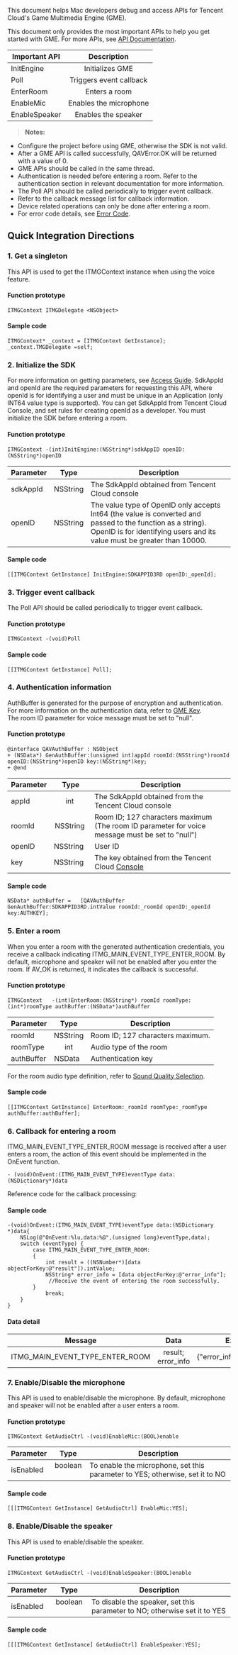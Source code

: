This document helps Mac developers debug and access APIs for Tencent Cloud's Game Multimedia Engine (GME).

This document only provides the most important APIs to help you get started with GME. For more APIs, see [API Documentation](https://intl.cloud.tencent.com/document/product/607/18739).


|Important API     | Description|
| ------------- |:-------------:|
|InitEngine    				       	|Initializes GME 	|
|Poll    		|Triggers event callback	|
|EnterRoom	 	|Enters a room  		|
|EnableMic	 	|Enables the microphone 	|
|EnableSpeaker		|Enables the speaker 	|

>**Notes:**
- Configure the project before using GME, otherwise the SDK is not valid.
- After a GME API is called successfully, QAVError.OK will be returned with a value of 0.
- GME APIs should be called in the same thread.
- Authentication is needed before entering a room. Refer to the authentication section in relevant documentation for more information.
- The Poll API should be called periodically to trigger event callback.
- Refer to the callback message list for callback information.
- Device related operations can only be done after entering a room.
- For error code details, see [Error Code](https://intl.cloud.tencent.com/document/product/607/15173).


## Quick Integration Directions
### 1. Get a singleton
This API is used to get the ITMGContext instance when using the voice feature.

#### Function prototype 

```
ITMGContext ITMGDelegate <NSObject>
```
#### Sample code  

```
ITMGContext* _context = [ITMGContext GetInstance];
_context.TMGDelegate =self;
```



### 2. Initialize the SDK
For more information on getting parameters, see [Access Guide](https://intl.cloud.tencent.com/document/product/607/10782).
SdkAppId and openId are the required parameters for requesting this API, where openId is for identifying a user and must be unique in an Application (only INT64 value type is supported). You can get SdkAppId from Tencent Cloud Console, and set rules for creating openId as a developer.
You must initialize the SDK before entering a room.
#### Function prototype

```
ITMGContext -(int)InitEngine:(NSString*)sdkAppID openID:(NSString*)openID
```

|Parameter     |Type         |Description|
| ------------- |:-------------:|-------------|
| sdkAppId    	|NSString  |The SdkAppId obtained from Tencent Cloud console				|
| openID    		|NSString  |The value type of OpenID only accepts Int64 (the value is converted and passed to the function as a string). OpenID is for identifying users and its value must be greater than 10000. |

#### Sample code 


```
[[ITMGContext GetInstance] InitEngine:SDKAPPID3RD openID:_openId];
```
### 3. Trigger event callback
The Poll API should be called periodically to trigger event callback.
#### Function prototype

```
ITMGContext -(void)Poll
```
#### Sample code
```
[[ITMGContext GetInstance] Poll];
```

### 4. Authentication information
AuthBuffer is generated for the purpose of encryption and authentication. For more information on the authentication data, refer to [GME Key](https://intl.cloud.tencent.com/document/product/607/12218).    
The room ID parameter for voice message must be set to "null".

#### Function prototype
```
@interface QAVAuthBuffer : NSObject
+ (NSData*) GenAuthBuffer:(unsigned int)appId roomId:(NSString*)roomId openID:(NSString*)openID key:(NSString*)key;
+ @end
```
|Parameter     |Type         |Description|
| ------------- |:-------------:|-------------|
| appId    		|int   		|The SdkAppId obtained from the Tencent Cloud console		|
| roomId    		|NSString  	|Room ID; 127 characters maximum (The room ID parameter for voice message must be set to "null")	|
| openID  		|NSString    	|User ID								|
| key    			|NSString    	|The key obtained from the Tencent Cloud [Console](https://intl.cloud.tencent.com/login)					|


#### Sample code  
```
NSData* authBuffer =   [QAVAuthBuffer GenAuthBuffer:SDKAPPID3RD.intValue roomId:_roomId openID:_openId key:AUTHKEY];
```
### 5. Enter a room
When you enter a room with the generated authentication credentials, you receive a callback indicating ITMG_MAIN_EVENT_TYPE_ENTER_ROOM. By default, microphone and speaker will not be enabled after you enter the room. If AV_OK is returned, it indicates the callback is successful.
#### Function prototype
```
ITMGContext   -(int)EnterRoom:(NSString*) roomId roomType:(int*)roomType authBuffer:(NSData*)authBuffer
```
|Parameter     |Type         |Description|
| ------------- |:-------------:|-------------|
| roomId 	|NSString		|Room ID; 127 characters maximum.|
| roomType 		|int			|Audio type of the room		|
| authBuffer    	|NSData    	|Authentication key						|

For the room audio type definition, refer to [Sound Quality Selection](https://intl.cloud.tencent.com/document/product/607/18522).


#### Sample code  
```
[[ITMGContext GetInstance] EnterRoom:_roomId roomType:_roomType authBuffer:authBuffer];
```

### 6. Callback for entering a room
ITMG_MAIN_EVENT_TYPE_ENTER_ROOM message is received after a user enters a room, the action of this event should be implemented in the OnEvent function.

```
- (void)OnEvent:(ITMG_MAIN_EVENT_TYPE)eventType data:(NSDictionary*)data
```
Reference code for the callback processing:
#### Sample code  
```
-(void)OnEvent:(ITMG_MAIN_EVENT_TYPE)eventType data:(NSDictionary *)data{
    NSLog(@"OnEvent:%lu,data:%@",(unsigned long)eventType,data);
    switch (eventType) {
        case ITMG_MAIN_EVENT_TYPE_ENTER_ROOM:
        {
            int result = ((NSNumber*)[data objectForKey:@"result"]).intValue;
            NSString* error_info = [data objectForKey:@"error_info"];
           	 //Receive the event of entering the room successfully.
        }
            break;
	}
}
```

#### Data detail
|Message     | Data         |Example|
| ------------- |:-------------:|------------- |
| ITMG_MAIN_EVENT_TYPE_ENTER_ROOM    				|result; error_info					|{"error_info":"","result":0}|
### 7. Enable/Disable the microphone
This API is used to enable/disable the microphone. By default, microphone and speaker will not be enabled after a user enters a room.

#### Function prototype  
```
ITMGContext GetAudioCtrl -(void)EnableMic:(BOOL)enable
```
|Parameter     |Type         |Description|
| ------------- |:-------------:|-------------|
| isEnabled    |boolean     |To enable the microphone, set this parameter to YES; otherwise, set it to NO|

#### Sample code  
```
[[[ITMGContext GetInstance] GetAudioCtrl] EnableMic:YES];
```


### 8. Enable/Disable the speaker
This API is used to enable/disable the speaker.

#### Function prototype  
```
ITMGContext GetAudioCtrl -(void)EnableSpeaker:(BOOL)enable
```
|Parameter     |Type         |Description|
| ------------- |:-------------:|-------------|
| isEnabled    |boolean       |To disable the speaker, set this parameter to NO; otherwise set it to YES|

#### Sample code  
```
[[[ITMGContext GetInstance] GetAudioCtrl] EnableSpeaker:YES];
```




